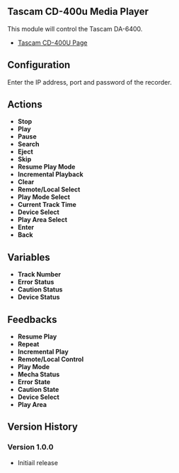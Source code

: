 ## Tascam CD-400u Media Player

This module will control the Tascam DA-6400.

- [Tascam CD-400U Page](https://tascam.com/us/product/cd-400u/)

## Configuration
Enter the IP address, port and password of the recorder.

## Actions
- **Stop** 
- **Play** 
- **Pause** 
- **Search** 
- **Eject** 
- **Skip**
- **Resume Play Mode**
- **Incremental Playback**
- **Clear**
- **Remote/Local Select**
- **Play Mode Select**
- **Current Track Time**
- **Device Select**
- **Play Area Select**
- **Enter**
- **Back**

## Variables
- **Track Number**
- **Error Status**
- **Caution Status**
- **Device Status**

## Feedbacks
- **Resume Play**
- **Repeat**
- **Incremental Play**
- **Remote/Local Control**
- **Play Mode**
- **Mecha Status**
- **Error State**
- **Caution State**
- **Device Select**
- **Play Area**

## Version History

### Version 1.0.0
- Initiail release
